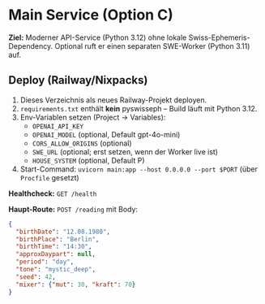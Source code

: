 # Main Service (Option C)

**Ziel:** Moderner API-Service (Python 3.12) ohne lokale Swiss-Ephemeris-Dependency.
Optional ruft er einen separaten SWE-Worker (Python 3.11) auf.

## Deploy (Railway/Nixpacks)

1. Dieses Verzeichnis als neues Railway-Projekt deployen.
2. `requirements.txt` enthält **kein** pyswisseph – Build läuft mit Python 3.12.
3. Env-Variablen setzen (Project → Variables):
   - `OPENAI_API_KEY`
   - `OPENAI_MODEL` (optional, Default gpt-4o-mini)
   - `CORS_ALLOW_ORIGINS` (optional)
   - `SWE_URL` (optional; erst setzen, wenn der Worker live ist)
   - `HOUSE_SYSTEM` (optional, Default P)
4. Start-Command: `uvicorn main:app --host 0.0.0.0 --port $PORT` (über `Procfile` gesetzt)

**Healthcheck:** `GET /health`

**Haupt-Route:** `POST /reading` mit Body:
```json
{
  "birthDate": "12.08.1980",
  "birthPlace": "Berlin",
  "birthTime": "14:30",
  "approxDaypart": null,
  "period": "day",
  "tone": "mystic_deep",
  "seed": 42,
  "mixer": {"mut": 30, "kraft": 70}
}
```
